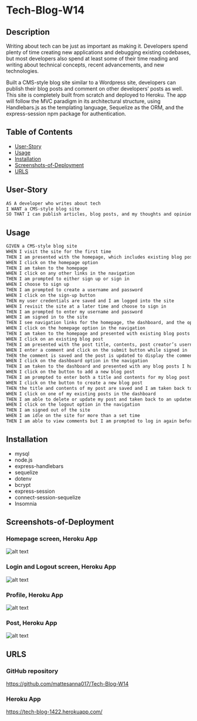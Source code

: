 # Tech-Blog-W14

## Description

Writing about tech can be just as important as making it. Developers spend plenty of time creating new applications and debugging existing codebases, but most developers also spend at least some of their time reading and writing about technical concepts, recent advancements, and new technologies.

Built a CMS-style blog site similar to a Wordpress site,  developers can publish their blog posts and comment on other developers’ posts as well. This site is completely built from scratch and deployed to Heroku. The app will follow the MVC paradigm in its architectural structure, using Handlebars.js as the templating language, Sequelize as the ORM, and the express-session npm package for authentication.


## Table of Contents
- [User-Story](#user-story)
- [Usage](#usage)
- [Installation](#Installation)
- [Screenshots-of-Deployment](#screenshots-of-Deployment)
- [URLS](#URLS)




## User-Story

```md
AS A developer who writes about tech
I WANT a CMS-style blog site
SO THAT I can publish articles, blog posts, and my thoughts and opinions
```

## Usage

```md
GIVEN a CMS-style blog site
WHEN I visit the site for the first time
THEN I am presented with the homepage, which includes existing blog posts if any have been posted; navigation links for the homepage and the dashboard; and the option to log in
WHEN I click on the homepage option
THEN I am taken to the homepage
WHEN I click on any other links in the navigation
THEN I am prompted to either sign up or sign in
WHEN I choose to sign up
THEN I am prompted to create a username and password
WHEN I click on the sign-up button
THEN my user credentials are saved and I am logged into the site
WHEN I revisit the site at a later time and choose to sign in
THEN I am prompted to enter my username and password
WHEN I am signed in to the site
THEN I see navigation links for the homepage, the dashboard, and the option to log out
WHEN I click on the homepage option in the navigation
THEN I am taken to the homepage and presented with existing blog posts that include the post title and the date created
WHEN I click on an existing blog post
THEN I am presented with the post title, contents, post creator’s username, and date created for that post and have the option to leave a comment
WHEN I enter a comment and click on the submit button while signed in
THEN the comment is saved and the post is updated to display the comment, the comment creator’s username, and the date created
WHEN I click on the dashboard option in the navigation
THEN I am taken to the dashboard and presented with any blog posts I have already created and the option to add a new blog post
WHEN I click on the button to add a new blog post
THEN I am prompted to enter both a title and contents for my blog post
WHEN I click on the button to create a new blog post
THEN the title and contents of my post are saved and I am taken back to an updated dashboard with my new blog post
WHEN I click on one of my existing posts in the dashboard
THEN I am able to delete or update my post and taken back to an updated dashboard
WHEN I click on the logout option in the navigation
THEN I am signed out of the site
WHEN I am idle on the site for more than a set time
THEN I am able to view comments but I am prompted to log in again before I can add, update, or delete comments
```

## Installation
- mysql
- node.js
- express-handlebars
- sequelize
- dotenv
- bcrypt
- express-session
- connect-session-sequelize
- Insomnia

## Screenshots-of-Deployment
### Homepage screen, Heroku App
![alt text](./Assets/heroku%20app%20screen/homepage.PNG "homepage")

### Login and Logout screen, Heroku App
![alt text](./Assets/heroku%20app%20screen/notetaker%20write.PNG "Login and Logout")

### Profile, Heroku App
![alt text](./Assets/heroku%20app%20screen/notetakerSaved.PNG "Profile")

### Post, Heroku App
![alt text](./Assets/heroku%20app%20screen/delete%20function.PNG "Post")



## URLS
### GitHub repository
https://github.com/mattesanna017/Tech-Blog-W14
### Heroku App 
https://tech-blog-1422.herokuapp.com/